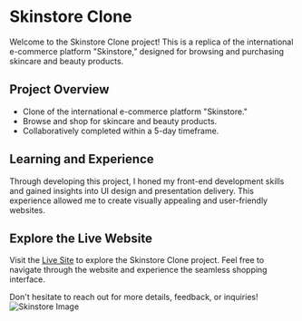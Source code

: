 # Skinstore Clone

Welcome to the Skinstore Clone project! This is a replica of the international e-commerce platform "Skinstore," designed for browsing and purchasing skincare and beauty products.

## Project Overview

- Clone of the international e-commerce platform "Skinstore."
- Browse and shop for skincare and beauty products.
- Collaboratively completed within a 5-day timeframe.

## Learning and Experience

Through developing this project, I honed my front-end development skills and gained insights into UI design and presentation delivery. This experience allowed me to create visually appealing and user-friendly websites.

## Explore the Live Website

Visit the [Live Site](https://skinstore-clone-pt12.netlify.app/) to explore the Skinstore Clone project. Feel free to navigate through the website and experience the seamless shopping interface.

Don't hesitate to reach out for more details, feedback, or inquiries!
![Skinstore Image](https://i.ibb.co/wcdZjrG/skinstore.png)

